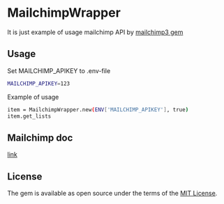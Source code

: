 # MailchimpWrapper

It is just example of usage mailchimp API by [mailchimp3 gem](https://github.com/seven1m/mailchimp3)

## Usage
Set MAILCHIMP_APIKEY to .env-file
```bash
MAILCHIMP_APIKEY=123
```

Example of usage
```bash
item = MailchimpWrapper.new(ENV['MAILCHIMP_APIKEY'], true)
item.get_lists
```

## Mailchimp doc
[link](https://developer.mailchimp.com/documentation/mailchimp/reference/campaigns/#%20)

## License

The gem is available as open source under the terms of the [MIT License](https://opensource.org/licenses/MIT).
